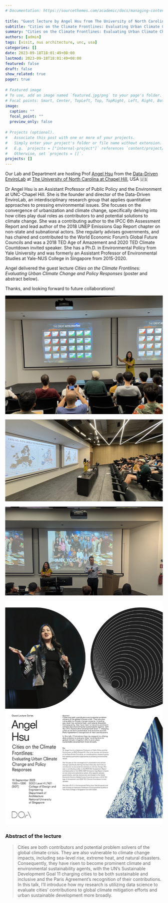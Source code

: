 ```yaml
---
# Documentation: https://sourcethemes.com/academic/docs/managing-content/

title: "Guest lecture by Angel Hsu from The University of North Carolina at Chapel Hill"
subtitle: "Cities on the Climate Frontlines: Evaluating Urban Climate Change and Policy Responses."
summary: "Cities on the Climate Frontlines: Evaluating Urban Climate Change and Policy Responses."
authors: [admin]
tags: [visit, nus architecture, unc, usa]
categories: []
date: 2023-09-18T18:01:49+08:00
lastmod: 2023-09-18T18:01:49+08:00
featured: false
draft: false
show_related: true
pager: true

# Featured image
# To use, add an image named `featured.jpg/png` to your page's folder.
# Focal points: Smart, Center, TopLeft, Top, TopRight, Left, Right, BottomLeft, Bottom, BottomRight.
image:
  caption: ""
  focal_point: ""
  preview_only: false

# Projects (optional).
#   Associate this post with one or more of your projects.
#   Simply enter your project's folder or file name without extension.
#   E.g. `projects = ["internal-project"]` references `content/project/deep-learning/index.md`.
#   Otherwise, set `projects = []`.
projects: []
---
```


Our Lab and Department are hosting Prof [Angel Hsu](https://publicpolicy.unc.edu/person/hsu-angel/) from the [Data-Driven EnviroLab](https://datadrivenlab.org) at [The University of North Carolina at Chapel Hill](https://www.unc.edu/),
USA :us:

Dr Angel Hsu is an Assistant Professor of Public Policy and the Environment at UNC-Chapel Hill. She is the founder and director of the Data-Driven EnviroLab, an interdisciplinary research group that applies quantitative approaches to pressing environmental issues. She focuses on the convergence of urbanization and climate change, specifically delving into how cities play dual roles as contributors to and potential solutions to climate change. She was a contributing author to the IPCC 6th Assessment Report and lead author of the 2018 UNEP Emissions Gap Report chapter on non-state and subnational actors. She regularly advises governments, and has chaired and contributed to the World Economic Forum’s Global Future Councils and was a 2018 TED Age of Amazement and 2020 TED Climate Countdown invited speaker. She has a Ph.D. in Environmental Policy from Yale University and was formerly an Assistant Professor of Environmental Studies at Yale-NUS College in Singapore from 2015-2020.

Angel delivered the guest lecture _Cities on the Climate Frontlines: Evaluating Urban Climate Change and Policy Responses_ (poster and abstract below).

Thanks, and looking forward to future collaborations!

![](2.jpg)

![](3.jpg)

![](4.jpg)

![](poster.png)

### Abstract of the lecture

> Cities are both contributors and potential problem solvers of the global climate crisis. They are also vulnerable to climate change impacts, including sea-level rise, extreme heat, and natural disasters. Consequently, they have risen to become prominent climate and environmental sustainability agents, with the UN’s Sustainable Development Goal 11 charging cities to be both sustainable and inclusive and the Paris Agreement’s recognition of their contributions. In this talk, I’ll introduce how my research is utilizing data science to evaluate cities’ contributions to global climate mitigation efforts and urban sustainable development more broadly.

